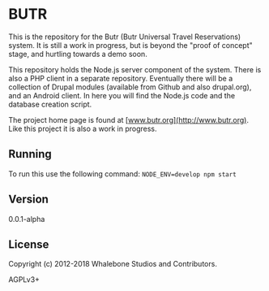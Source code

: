# BUTR

This is the repository for the Butr (Butr Universal Travel Reservations) system. It is still a work in progress, but is beyond the "proof of concept" stage, and hurtling towards a demo soon.

This repository holds the Node.js server component of the system. There is also a PHP client in a separate repository. Eventually there will be a collection of Drupal modules (available from Github and also drupal.org), and an Android client. In here you will find the Node.js code and the database creation script.

The project home page is found at [www.butr.org](http://www.butr.org). Like this project it is also a work in progress.

## Running

To run this use the following command: `NODE_ENV=develop npm start`

## Version

0.0.1-alpha

## License

Copyright (c) 2012-2018 Whalebone Studios and Contributors.

AGPLv3+

